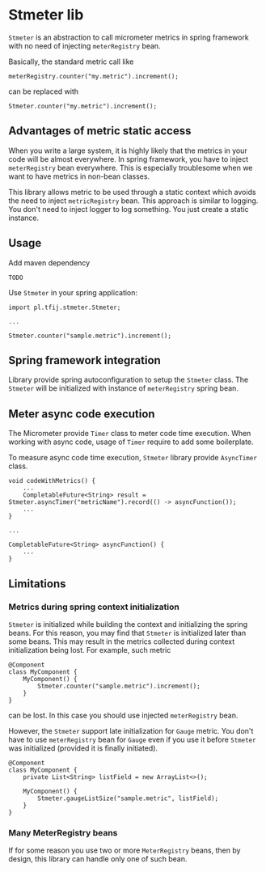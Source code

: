 # Stmeter lib

`Stmeter` is an abstraction to call micrometer metrics in spring framework with no need of injecting `meterRegistry` bean.

Basically, the standard metric call like

```
meterRegistry.counter("my.metric").increment();
```

can be replaced with

```
Stmeter.counter("my.metric").increment();
```

## Advantages of metric static access

When you write a large system, it is highly likely that the metrics in your code will be almost everywhere.
In spring framework, you have to inject `meterRegistry` bean everywhere.
This is especially troublesome when we want to have metrics in non-bean classes.

This library allows metric to be used through a static context which avoids the need to inject `metricRegistry` bean.
This approach is similar to logging.
You don't need to inject logger to log something.
You just create a static instance.

## Usage

Add maven dependency

```
TODO
```

Use `Stmeter` in your spring application:

```
import pl.tfij.stmeter.Stmeter;

...

Stmeter.counter("sample.metric").increment();
```

## Spring framework integration

Library provide spring autoconfiguration to setup the `Stmeter` class.
The `Stmeter` will be initialized with instance of `meterRegistry` spring bean.

## Meter async code execution

The Micrometer provide `Timer` class to meter code time execution.
When working with async code, usage of `Timer` require to add some boilerplate.

To measure async code time execution, `Stmeter` library provide `AsyncTimer` class.

```
void codeWithMetrics() {
    ...
    CompletableFuture<String> result = Stmeter.asyncTimer("metricName").record(() -> asyncFunction());
    ...
}

...

CompletableFuture<String> asyncFunction() {
    ...
}
```

## Limitations

### Metrics during spring context initialization

`Stmeter` is initialized while building the context and initializing the spring beans.
For this reason, you may find that `Stmeter` is initialized later than some beans.
This may result in the metrics collected during context initialization being lost.
For example, such metric

```
@Component
class MyComponent {
    MyComponent() {
        Stmeter.counter("sample.metric").increment();
    }
}
```

can be lost. 
In this case you should use injected `meterRegistry` bean.

However, the `Stmeter` support late initialization for `Gauge` metric.
You don't have to use `meterRegistry` bean for `Gauge` even if you use it before `Stmeter` was initialized (provided it is finally initiated).

```
@Component
class MyComponent {
    private List<String> listField = new ArrayList<>();

    MyComponent() {
        Stmeter.gaugeListSize("sample.metric", listField);
    }
}
```

### Many MeterRegistry beans

If for some reason you use two or more `MeterRegistry` beans, then by design, this library can handle only one of such bean.
